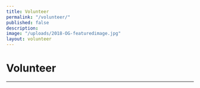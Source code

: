 ```yaml
---
title: Volunteer
permalink: "/volunteer/"
published: false
description:
image: "/uploads/2018-OG-featuredimage.jpg"
layout: volunteer
---
```


# Volunteer

---